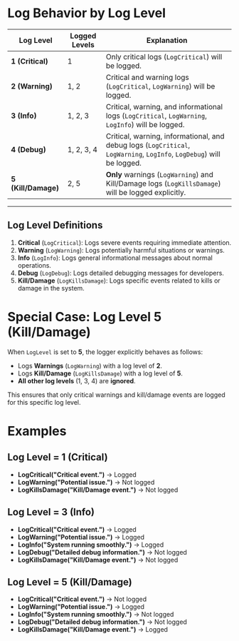 # Log Behavior by Log Level

| **Log Level** | **Logged Levels**          | **Explanation**                                                                                              |
|---------------|----------------------------|--------------------------------------------------------------------------------------------------------------|
| **1 (Critical)** | 1                        | Only critical logs (`LogCritical`) will be logged.                                                          |
| **2 (Warning)**  | 1, 2                    | Critical and warning logs (`LogCritical`, `LogWarning`) will be logged.                                     |
| **3 (Info)**     | 1, 2, 3                | Critical, warning, and informational logs (`LogCritical`, `LogWarning`, `LogInfo`) will be logged.          |
| **4 (Debug)**    | 1, 2, 3, 4             | Critical, warning, informational, and debug logs (`LogCritical`, `LogWarning`, `LogInfo`, `LogDebug`) will be logged. |
| **5 (Kill/Damage)** | 2, 5                | **Only** warnings (`LogWarning`) and Kill/Damage logs (`LogKillsDamage`) will be logged explicitly.          |

---

## Log Level Definitions

1. **Critical** (`LogCritical`): Logs severe events requiring immediate attention.
2. **Warning** (`LogWarning`): Logs potentially harmful situations or warnings.
3. **Info** (`LogInfo`): Logs general informational messages about normal operations.
4. **Debug** (`LogDebug`): Logs detailed debugging messages for developers.
5. **Kill/Damage** (`LogKillsDamage`): Logs specific events related to kills or damage in the system.


# Special Case: Log Level 5 (Kill/Damage)

When `LogLevel` is set to **5**, the logger explicitly behaves as follows:

- Logs **Warnings** (`LogWarning`) with a log level of **2**.
- Logs **Kill/Damage** (`LogKillsDamage`) with a log level of **5**.
- **All other log levels** (1, 3, 4) are **ignored**.

This ensures that only critical warnings and kill/damage events are logged for this specific log level.

# Examples

## Log Level = 1 (Critical)
- **LogCritical("Critical event.")** → Logged
- **LogWarning("Potential issue.")** → Not logged
- **LogKillsDamage("Kill/Damage event.")** → Not logged

## Log Level = 3 (Info)
- **LogCritical("Critical event.")** → Logged
- **LogWarning("Potential issue.")** → Logged
- **LogInfo("System running smoothly.")** → Logged
- **LogDebug("Detailed debug information.")** → Not logged
- **LogKillsDamage("Kill/Damage event.")** → Not logged

## Log Level = 5 (Kill/Damage)
- **LogCritical("Critical event.")** → Not logged
- **LogWarning("Potential issue.")** → Logged
- **LogInfo("System running smoothly.")** → Not logged
- **LogDebug("Detailed debug information.")** → Not logged
- **LogKillsDamage("Kill/Damage event.")** → Logged


